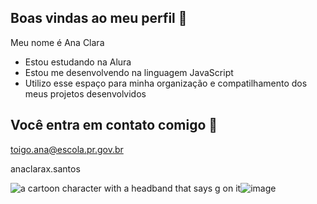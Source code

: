 ## Boas vindas ao meu perfil 🌸

Meu nome é Ana Clara

- Estou estudando na Alura
- Estou me desenvolvendo na linguagem JavaScript
- Utilizo esse espaço para minha organização e compatilhamento dos meus projetos desenvolvidos
  
## Você entra em contato comigo 🌸

toigo.ana@escola.pr.gov.br

anaclarax.santos


<img src="https://media1.tenor.com/m/opEBWw0uddoAAAAC/umm.gif" alt="a cartoon character with a headband that says g on it"/>![image](https://github.com/user-attachments/assets/db629e49-9a57-477f-a4b4-9dcf8207bd56)
